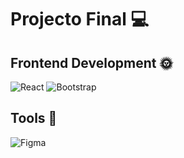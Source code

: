 # Projecto Final 💻

 
 
## Frontend Development 🌞 
 ![React](https://img.shields.io/badge/react-%2320232a.svg?style=for-the-badge&logo=react&logoColor=%2361DAFB) ![Bootstrap](https://img.shields.io/badge/bootstrap-%23563D7C.svg?style=for-the-badge&logo=bootstrap&logoColor=white) 
 
 
## Tools 🎨 
 ![Figma](https://img.shields.io/badge/figma-%23F24E1E.svg?style=for-the-badge&logo=figma&logoColor=white)